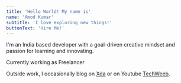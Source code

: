 ```yaml
---
title: 'Hello World! My name is'
name: 'Amod Kumar'
subtitle: 'I love exploring new things!'
buttonText: 'Hire Me!'
---
```


I'm an India based developer with a goal-driven creative mindset and passion for learning and innovating.

Currently working as Freelancer

Outside work, I occasionally blog on [Xda](https://forum.xda-developers.com/t/xperia-e-ss-hades-rom.3151487/) or on Youtube [TechWeeb](https://www.youtube.com/channel/UChxDpXvIO2S-FNhdMXV2_CA).